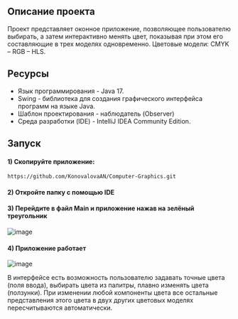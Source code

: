## Описание проекта

Проект представляет оконное приложение, позволяющее пользователю выбирать, а затем интерактивно менять цвет, показывая при этом его составляющие в трех моделях одновременно.
Цветовые модели: CMYK – RGB – HLS.

## Ресурсы

* Язык программирования - Java 17.
* Swing - библиотека для создания графического интерфейса программ на языке Java.
* Шаблон проектирования - наблюдатель (Observer)
* Среда разработки (IDE) - IntelliJ IDEA Community Edition.

## Запуск

#### 1) Скопируйте приложение:
```
https://github.com/KonovalovaAN/Computer-Graphics.git
```
#### 2) Откройте папку с помощью IDE
#### 3) Перейдите в файл Main и приложение нажав на зелёный треугольник

![image](https://github.com/user-attachments/assets/12041a21-8e60-43da-bc6e-594ae93d76a1)
#### 4) Приложение работает
![image](https://github.com/user-attachments/assets/20298b02-030b-4011-af50-977bd1268f67)


В интерфейсе есть возможность пользователю задавать точные цвета (поля ввода), выбирать цвета из палитры, плавно изменять цвета (ползунки).
При изменении любой компоненты цвета все остальные представления этого цвета в двух других цветовых моделях пересчитываются автоматически.
